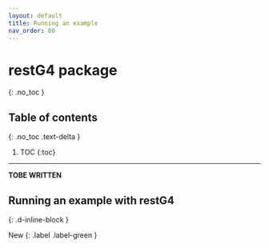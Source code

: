 ```yaml
---
layout: default
title: Running an example
nav_order: 80
---
```

# restG4 package
{: .no_toc }

## Table of contents
{: .no_toc .text-delta }

1. TOC
{:toc}

---
**TOBE WRITTEN**
## Running an example with restG4
{: .d-inline-block }

New {: .label .label-green }

